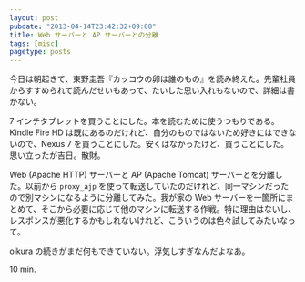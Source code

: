 ```yaml
---
layout: post
pubdate: "2013-04-14T23:42:32+09:00"
title: Web サーバーと AP サーバーとの分離
tags: [misc]
pagetype: posts
---
```

今日は朝起きて、東野圭吾『カッコウの卵は誰のもの』を読み終えた。先輩社員からすすめられて読んだせいもあって、たいした思い入れもないので、詳細は書かない。

7 インチタブレットを買うことにした。本を読むために使うつもりである。Kindle Fire HD は既にあるのだけれど、自分のものではないため好きにはできないので、Nexus 7 を買うことにした。安くはなかったけど、買うことにした。思い立ったが吉日。散財。

Web (Apache HTTP) サーバーと AP (Apache Tomcat) サーバーとを分離した。以前から `proxy_ajp` を使って転送していたのだけれど、同一マシンだったので別マシンになるように分離してみた。我が家の Web サーバーを一箇所にまとめて、そこから必要に応じて他のマシンに転送する作戦。特に理由はないし、レスポンスが悪化するかもしれないけれど、こういうのは色々試してみたいなって。

oikura の続きがまだ何もできていない。浮気しすぎなんだよなあ。

10 min.

